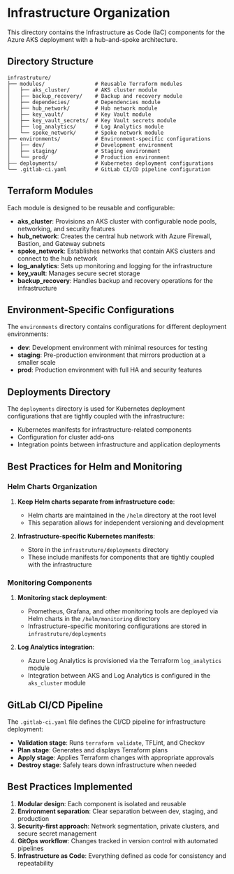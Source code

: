 # Infrastructure Organization

This directory contains the Infrastructure as Code (IaC) components for the Azure AKS deployment with a hub-and-spoke architecture.

## Directory Structure

```
infrastruture/
├── modules/                # Reusable Terraform modules
│   ├── aks_cluster/        # AKS cluster module
│   ├── backup_recovery/    # Backup and recovery module
│   ├── dependecies/        # Dependencies module
│   ├── hub_network/        # Hub network module
│   ├── key_vault/          # Key Vault module
│   ├── key_vault_secrets/  # Key Vault secrets module
│   ├── log_analytics/      # Log Analytics module
│   └── spoke_network/      # Spoke network module
├── environments/           # Environment-specific configurations
│   ├── dev/                # Development environment
│   ├── staging/            # Staging environment
│   └── prod/               # Production environment
├── deployments/            # Kubernetes deployment configurations
└── .gitlab-ci.yaml         # GitLab CI/CD pipeline configuration
```

## Terraform Modules

Each module is designed to be reusable and configurable:

- **aks_cluster**: Provisions an AKS cluster with configurable node pools, networking, and security features
- **hub_network**: Creates the central hub network with Azure Firewall, Bastion, and Gateway subnets
- **spoke_network**: Establishes networks that contain AKS clusters and connect to the hub network
- **log_analytics**: Sets up monitoring and logging for the infrastructure
- **key_vault**: Manages secure secret storage
- **backup_recovery**: Handles backup and recovery operations for the infrastructure

## Environment-Specific Configurations

The `environments` directory contains configurations for different deployment environments:

- **dev**: Development environment with minimal resources for testing
- **staging**: Pre-production environment that mirrors production at a smaller scale
- **prod**: Production environment with full HA and security features

## Deployments Directory

The `deployments` directory is used for Kubernetes deployment configurations that are tightly coupled with the infrastructure:

- Kubernetes manifests for infrastructure-related components
- Configuration for cluster add-ons
- Integration points between infrastructure and application deployments

## Best Practices for Helm and Monitoring

### Helm Charts Organization

1. **Keep Helm charts separate from infrastructure code**: 
   - Helm charts are maintained in the `/helm` directory at the root level
   - This separation allows for independent versioning and development

2. **Infrastructure-specific Kubernetes manifests**:
   - Store in the `infrastruture/deployments` directory
   - These include manifests for components that are tightly coupled with the infrastructure

### Monitoring Components

1. **Monitoring stack deployment**:
   - Prometheus, Grafana, and other monitoring tools are deployed via Helm charts in the `/helm/monitoring` directory
   - Infrastructure-specific monitoring configurations are stored in `infrastruture/deployments`

2. **Log Analytics integration**:
   - Azure Log Analytics is provisioned via the Terraform `log_analytics` module
   - Integration between AKS and Log Analytics is configured in the `aks_cluster` module

## GitLab CI/CD Pipeline

The `.gitlab-ci.yaml` file defines the CI/CD pipeline for infrastructure deployment:

- **Validation stage**: Runs `terraform validate`, TFLint, and Checkov
- **Plan stage**: Generates and displays Terraform plans
- **Apply stage**: Applies Terraform changes with appropriate approvals
- **Destroy stage**: Safely tears down infrastructure when needed

## Best Practices Implemented

1. **Modular design**: Each component is isolated and reusable
2. **Environment separation**: Clear separation between dev, staging, and production
3. **Security-first approach**: Network segmentation, private clusters, and secure secret management
4. **GitOps workflow**: Changes tracked in version control with automated pipelines
5. **Infrastructure as Code**: Everything defined as code for consistency and repeatability

